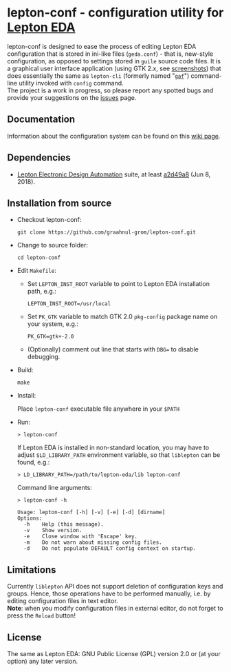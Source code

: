 lepton-conf - configuration utility for [Lepton EDA](https://github.com/lepton-eda/lepton-eda)
====================================================

lepton-conf is designed to ease the process of editing Lepton EDA configuration that
is stored in ini-like files (`geda.conf`) - that is, new-style configuration, as opposed
to settings stored in `guile` source code files. It is a graphical user interface application
(using GTK 2.x, see [screenshots](https://graahnul-grom.github.io/lepton-conf)) that does
essentially the same as `lepton-cli` (formerly named "[`gaf`](http://wiki.geda-project.org/geda:gaf_utility)")
command-line utility invoked with `config` command.
<br />
The project is a work in progress, so please report any spotted bugs and provide
your suggestions on the [issues](https://github.com/graahnul-grom/lepton-conf/issues) page.
<br />

Documentation
------------
Information about the configuration system can be found on this [wiki page](https://github.com/lepton-eda/lepton-eda/wiki/Configuration-Settings).

Dependencies
------------

- [Lepton Electronic Design Automation](https://github.com/lepton-eda/lepton-eda) suite,
at least [a2d49a8](https://github.com/lepton-eda/lepton-eda/commit/a2d49a816ca527839f0cd312d38ce16b1e15da9b) (Jun 8, 2018).

Installation from source
------------------------

* Checkout lepton-conf:

  `git clone https://github.com/graahnul-grom/lepton-conf.git`

* Change to source folder:

  `cd lepton-conf`

* Edit `Makefile`:

  - Set `LEPTON_INST_ROOT` variable to point to Lepton EDA installation path, e.g.:

    `LEPTON_INST_ROOT=/usr/local`

  - Set `PK_GTK` variable to match GTK 2.0 `pkg-config` package name on your system, e.g.:

    `PK_GTK=gtk+-2.0`

  - (Optionally) comment out line that starts with `DBG=` to disable debugging.

* Build:

  `make`

* Install:

  Place `lepton-conf` executable file anywhere in your `$PATH`

* Run:

  `> lepton-conf`

  If Lepton EDA is installed in non-standard location, you may have to adjust
  `$LD_LIBRARY_PATH` environment variable, so that `liblepton` can be found, e.g.:

  `> LD_LIBRARY_PATH=/path/to/lepton-eda/lib lepton-conf`

  Command line arguments:

  `> lepton-conf -h`
  ```
  Usage: lepton-conf [-h] [-v] [-e] [-d] [dirname]
  Options:
    -h    Help (this message).
    -v    Show version.
    -e    Close window with 'Escape' key.
    -m    Do not warn about missing config files.
    -d    Do not populate DEFAULT config context on startup.
  ```


Limitations
-----------
Currently `liblepton` API does not support deletion of configuration
keys and groups. Hence, those operations have to be performed manually,
i.e. by editing configuration files in text editor.
<br />
**Note**: when you modify configuration files in external editor,
do not forget to press the `Reload` button!


License
-------
The same as Lepton EDA: GNU Public License (GPL) version 2.0 or (at your option) any later version.

